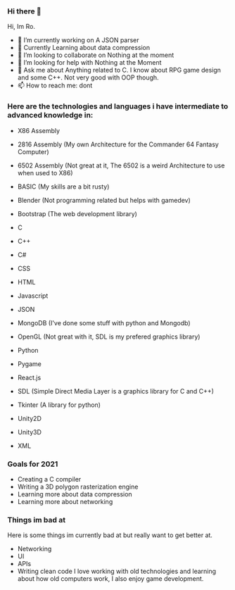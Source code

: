 ### Hi there 👋

<!--
**Bray-Ro/Bray-Ro** is a ✨ _special_ ✨ repository because its `README.md` (this file) appears on your GitHub profile.

Here are some ideas to get you started:

- 🔭 I’m currently working on ...
- 🌱 I’m currently learning ...
- 👯 I’m looking to collaborate on ...
- 🤔 I’m looking for help with ...
- 💬 Ask me about ...
- 📫 How to reach me: dont
- 😄 Pronouns: ...
- ⚡ Fun fact: ...
-->
Hi, Im Ro.
- 🔭 I’m currently working on A JSON parser
- 🌱 Currently Learning about data compression
- 👯 I’m looking to collaborate on Nothing at the moment
- 🤔 I’m looking for help with Nothing at the Moment
- 💬 Ask me about Anything related to C. I know about RPG game design and some C++. Not very good with OOP though.
- 📫 How to reach me: dont


### Here are the technologies and languages i have intermediate to advanced knowledge in:
- X86 Assembly
- 2816 Assembly (My own Architecture for the Commander 64 Fantasy Computer)
- 6502 Assembly (Not great at it, The 6502 is a weird Architecture to use when used to X86)

- BASIC (My skills are a bit rusty)
- Blender (Not programming related but helps with gamedev)
- Bootstrap (The web development library)
- C 
- C++
- C#
- CSS
- HTML
- Javascript
- JSON
- MongoDB (I've done some stuff with python and Mongodb)
- OpenGL (Not great with it, SDL is my prefered graphics library)
- Python
- Pygame
- React.js
- SDL (Simple Direct Media Layer is a graphics library for C and C++)
- Tkinter (A library for python)
- Unity2D
- Unity3D
- XML

### Goals for 2021
- Creating a C compiler
- Writing a 3D polygon rasterization engine
- Learning more about data compression
- Learning more about networking

### Things im bad at
Here is some things im currently bad at but really want to get better at.
- Networking
- UI
- APIs
- Writing clean code
I love working with old technologies and learning about how old computers work, I also enjoy game development.
